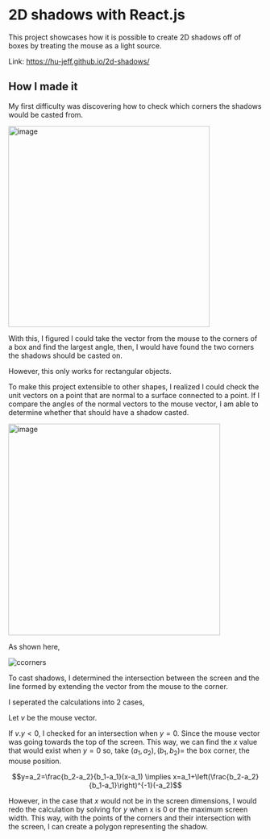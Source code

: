 # 2D shadows with React.js

This project showcases how it is possible to create 2D shadows off of boxes by treating the mouse as a light source.

Link: https://hu-jeff.github.io/2d-shadows/

## How I made it

My first difficulty was discovering how to check which corners the shadows would be casted from.

<img width="399" alt="image" src="https://user-images.githubusercontent.com/59699807/208303728-7ce80e1a-9c9c-485f-8024-5542c23a0ec2.png">

With this, I figured I could take the vector from the mouse to the corners of a box and find the largest angle, then, I would have found the two corners the shadows should be casted on.

However, this only works for rectangular objects. 

To make this project extensible to other shapes, I realized I could check the unit vectors on a point that are normal to a surface connected to a point. If I compare the angles of the normal vectors to the mouse vector, I am able to determine whether that should have a shadow casted.

<img width="420" alt="image" src="https://user-images.githubusercontent.com/59699807/208303983-028a2812-1e21-4610-aaca-2470c487323e.png">

As shown here,

![ccorners](https://user-images.githubusercontent.com/59699807/208322308-bb729fef-4c68-4c80-8c45-243a18475112.gif)

To cast shadows, I determined the intersection between the screen and the line formed by extending the vector from the mouse to the corner.

I seperated the calculations into 2 cases,

Let $v$ be the mouse vector.

If $v.y < 0$, I checked for an intersection when $y=0$. Since the mouse vector was going towards the top of the screen.
This way, we can find the $x$ value that would exist when $y=0$ so, take $(a_1, a_2), (b_1, b_2) =$ the box corner, the mouse position.

$$y=a_2=\frac{b_2-a_2}{b_1-a_1}(x-a_1) \implies x=a_1+\left(\frac{b_2-a_2}{b_1-a_1}\right)^{-1}(-a_2)$$

However, in the case that $x$ would not be in the screen dimensions, I would redo the calculation by solving for $y$ when x is 0 or the maximum screen width. This way, with the points of the corners and their intersection with the screen, I can create a polygon representing the shadow.
